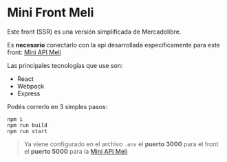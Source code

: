 # Mini Front Meli 

Este front (SSR) es una versión simplificada de Mercadolibre.

Es **necesario** conectarlo con la api desarrollada específicamente para este front:
[Mini API Meli](https://github.com/MetalHeroZ/mini-api-meli)

Las principales tecnologías que use son:
- React
- Webpack
- Express

Podés correrlo en 3 simples pasos:
```
npm i
npm run build
npm run start
```

> Ya viene configurado en el archivo `.env` el **puerto 3000** para el front el **puerto 5000** para la [Mini API Meli](https://github.com/MetalHeroZ/mini-api-meli)
